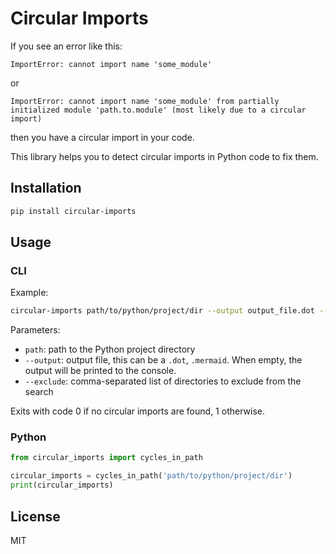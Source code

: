 # Circular Imports

If you see an error like this:

```
ImportError: cannot import name 'some_module'
```

or 

```
ImportError: cannot import name 'some_module' from partially initialized module 'path.to.module' (most likely due to a circular import)
```

then you have a circular import in your code.

This library helps you to detect circular imports in Python code to fix them.

## Installation

```bash
pip install circular-imports
```

## Usage

### CLI

Example:

```bash
circular-imports path/to/python/project/dir --output output_file.dot --exclude .venv,build
```

Parameters:

- `path`: path to the Python project directory
- `--output`: output file, this can be a `.dot`, `.mermaid`. When empty, the output will be printed to the console.
- `--exclude`: comma-separated list of directories to exclude from the search

Exits with code 0 if no circular imports are found, 1 otherwise.

### Python

```python
from circular_imports import cycles_in_path

circular_imports = cycles_in_path('path/to/python/project/dir')
print(circular_imports)
```

## License

MIT